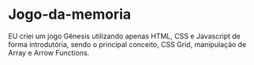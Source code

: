# Jogo-da-memoria
EU criei um jogo Gênesis utilizando apenas HTML, CSS e Javascript de forma introdutória, sendo o principal conceito, CSS Grid, manipulação de Array e Arrow Functions.
